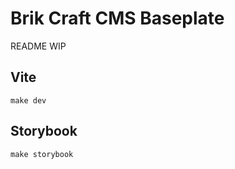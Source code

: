 # Brik Craft CMS Baseplate

README WIP

## Vite

```
make dev
```

## Storybook

```
make storybook
```
